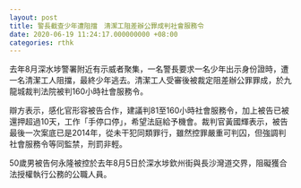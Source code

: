 ```yaml
---
layout: post
title: 警長截查少年遭阻擋　清潔工阻差辦公罪成判社會服務令
date: 2020-06-19 11:24:17.000000000 +08:00
categories: rthk
---
```


去年8月深水埗警署附近有示威者聚集，一名警長要求一名少年出示身份證時，遭一名清潔工人阻擋，最終少年逃去。清潔工人受審後被裁定阻差辦公罪罪成，於九龍城裁判法院被判160小時社會服務令。

辯方表示，感化官形容被告合作，建議判81至160小時社會服務令，加上被告已被還押超過10天，工作「手停口停」，希望法庭給予機會。裁判官黃國輝表示，被告最後一次案底已是2014年，從未干犯同類罪行，雖然控罪嚴重可判囚，但強調判社會服務令等同監禁，刑罰非輕。

50歲男被告何永隆被控於去年8月5日於深水埗欽州街與長沙灣道交界，阻礙獲合法授權執行公務的公職人員。
